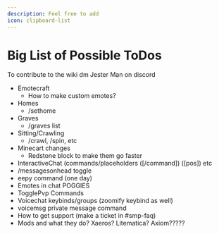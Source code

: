 ```yaml
---
description: Feel free to add
icon: clipboard-list
---
```


# Big List of Possible ToDos

To contribute to the wiki dm Jester Man on discord



* Emotecraft&#x20;
  * How to make custom emotes?
* Homes
  * /sethome
* Graves
  * /graves list
* Sitting/Crawling
  * /crawl, /spin, etc
* Minecart changes
  * Redstone block to make them go faster
* InteractiveChat (commands/placeholders (\[/command]) (\[pos]) etc
* /messagesonhead toggle
* eepy command (one day)
* Emotes in chat POGGIES
* TogglePvp Commands
* Voicechat keybinds/groups (zoomify keybind as well)
* voicemsg private message command
* How to get support (make a ticket in #smp-faq)
* Mods and what they do? Xaeros? Litematica? Axiom?????
